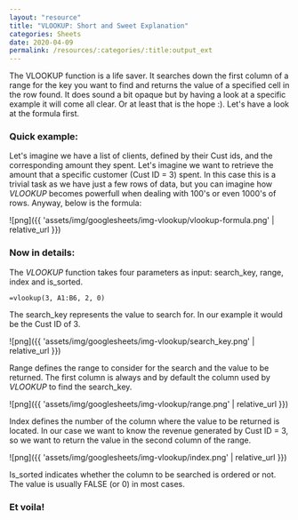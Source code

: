```yaml
---
layout: "resource"
title: "VLOOKUP: Short and Sweet Explanation"
categories: Sheets
date: 2020-04-09
permalink: /resources/:categories/:title:output_ext
---
```

The VLOOKUP function is a life saver. It searches down the first column of a range for the key you want to find and returns the value of a specified cell in the row found. It does sound a bit opaque but by having a look at a specific example it will come all clear. Or at least that is the hope :).
Let's have a look at the formula first.

### Quick example:

Let's imagine we have a list of clients, defined by their Cust ids, and the corresponding amount they spent. Let's imagine we want to retrieve the amount that a specific customer (Cust ID = 3) spent. In this case this is a trivial task as we have just a few rows of data, but you can imagine how _VLOOKUP_ becomes powerfull when dealing with 100's or even 1000's of rows. Anyway, below is the formula:

![png]({{ 'assets/img/googlesheets/img-vlookup/vlookup-formula.png' | relative_url }})


### Now in details:

The _VLOOKUP_ function takes four parameters as input: search_key, range, index and is_sorted.

```
=vlookup(3, A1:B6, 2, 0)
```

The search_key represents the value to search for. In our example it would be the Cust ID of 3.

![png]({{ 'assets/img/googlesheets/img-vlookup/search_key.png' | relative_url }})

Range defines the range to consider for the search and the value to be returned. The first column is always and by default the column used by _VLOOKUP_ to find the search_key.

![png]({{ 'assets/img/googlesheets/img-vlookup/range.png' | relative_url }})

Index defines the number of the column where the value to be returned is located. In our case we want to know the revenue generated by Cust ID = 3, so we want to return the value in the second column of the range.

![png]({{ 'assets/img/googlesheets/img-vlookup/index.png' | relative_url }})

Is_sorted indicates whether the column to be searched is ordered or not. The value is usually FALSE (or 0) in most cases.

<!--
<picture>
	<source media="(min-width: 840px)" srcset="{{ 'assets/img/googlesheets/img-vlookup/vlookup-summary-desktop.png' | relative_url }}">
	<source media="(max-width: 840px)" srcset="{{ 'assets/img/googlesheets/img-vlookup/vlookup-summary-mobile.png' | relative_url }}">
	<img src="{{ 'assets/img/googlesheets/img-vlookup/vlookup-summary-mobile.png' | relative_url }}" alt="VLOOKUP Summary"/>
</picture>
-->

### Et voila!